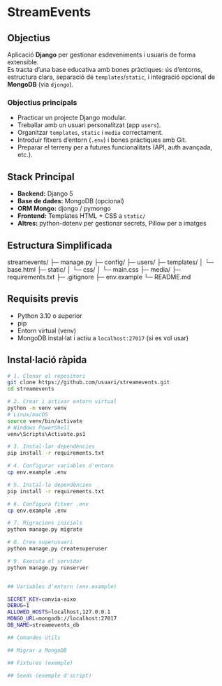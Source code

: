 # StreamEvents

## Objectius
Aplicació **Django** per gestionar esdeveniments i usuaris de forma extensible.  
Es tracta d’una base educativa amb bones pràctiques: ús d’entorns, estructura clara, separació de `templates`/`static`, i integració opcional de **MongoDB** (via `djongo`).  

### Objectius principals
- Practicar un projecte Django modular.
- Treballar amb un usuari personalitzat (app `users`).
- Organitzar `templates`, `static` i `media` correctament.
- Introduir fitxers d’entorn (`.env`) i bones pràctiques amb Git.
- Preparar el terreny per a futures funcionalitats (API, auth avançada, etc.).

## Stack Principal
- **Backend:** Django 5
- **Base de dades:** MongoDB (opcional)
- **ORM Mongo:** djongo / pymongo
- **Frontend:** Templates HTML + CSS a `static/`
- **Altres:** python-dotenv per gestionar secrets, Pillow per a imatges

## Estructura Simplificada
streamevents/
├─ manage.py
├─ config/
├─ users/
├─ templates/
│ └─ base.html
├─ static/
│ └─ css/
│ └─ main.css
├─ media/
├─ requirements.txt
├─ .gitignore
├─ env.example
└─ README.md


## Requisits previs
- Python 3.10 o superior
- pip
- Entorn virtual (venv)
- MongoDB instal·lat i actiu a `localhost:27017` (si es vol usar)

## Instal·lació ràpida

```bash
# 1. Clonar el repositori
git clone https://github.com/usuari/streamevents.git
cd streamevents

# 2. Crear i activar entorn virtual
python -m venv venv
# Linux/macOS
source venv/bin/activate
# Windows PowerShell
venv\Scripts\Activate.ps1

# 3. Instal·lar dependències
pip install -r requirements.txt

# 4. Configurar variables d'entorn
cp env.example .env

# 5. Instal·la dependències
pip install -r requirements.txt

# 6. Configura fitxer .env
cp env.example .env

# 7. Migracions inicials
python manage.py migrate

# 8. Crea superusuari
python manage.py createsuperuser

# 9. Executa el servidor
python manage.py runserver


## Variables d'entorn (env.example)

SECRET_KEY=canvia-aixo
DEBUG=1
ALLOWED_HOSTS=localhost,127.0.0.1
MONGO_URL=mongodb://localhost:27017
DB_NAME=streamevents_db

## Comandes útils

## Migrar a MongoDB

## Fixtures (exemple)

## Seeds (exemple d'script)

